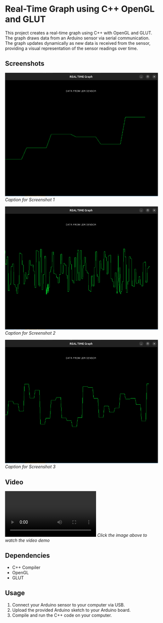 # Real-Time Graph using C++ OpenGL and GLUT

This project creates a real-time graph using C++ with OpenGL and GLUT. The graph draws data from an Arduino sensor via serial communication. The graph updates dynamically as new data is received from the sensor, providing a visual representation of the sensor readings over time.

## Screenshots

![Screenshot 1](/src/Screenshot1.png)
*Caption for Screenshot 1*

![Screenshot 2](/src/Screenshot2.png)
*Caption for Screenshot 2*

![Screenshot 3](/src/Screenshot3.png)
*Caption for Screenshot 3*

## Video

![Video Demo](/Screen.webm)
*Click the image above to watch the video demo*

## Dependencies

- C++ Compiler
- OpenGL
- GLUT

## Usage

1. Connect your Arduino sensor to your computer via USB.
2. Upload the provided Arduino sketch to your Arduino board.
3. Compile and run the C++ code on your computer.




